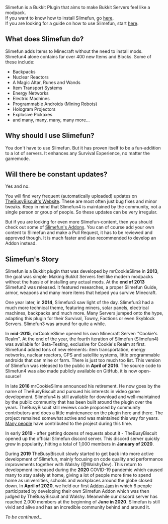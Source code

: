 Slimefun is a Bukkit Plugin that aims to make Bukkit Servers feel like a modpack.<br>
If you want to know how to install Slimefun, go [here](https://github.com/TheBusyBiscuit/Slimefun4/wiki/Installing-Slimefun).<br>
If you are looking for a guide on how to use Slimefun, start [here](https://github.com/TheBusyBiscuit/Slimefun4/wiki/Getting-Started).

## What does Slimefun do?
Slimefun adds Items to Minecraft without the need to install mods.
Slimefun4 alone contains far over 400 new Items and Blocks.
Some of these include:
* Backpacks
* Nuclear Reactors
* A Magic Altar, Runes and Wands
* Item Transport Systems
* Energy Networks
* Electric Machines
* Programmable Androids (Mining Robots)
* Hologram Projectors
* Explosive Pickaxes
* and many, many, many, many more...

## Why should I use Slimefun?
You don't have to use Slimefun.
But it has proven itself to be a fun-addition to a lot of servers.
It enhances any Survival Experience, no matter the gamemode.

## Will there be constant updates?
Yes and no.

You will find very frequent (automatically uploaded) updates on [TheBusyBiscuit's Website](https://thebusybiscuit.github.io/builds/TheBusyBiscuit/Slimefun4/master/).
These are most often just bug fixes and minor tweaks.
Keep in mind that Slimefun4 is maintained by the community, not a single person or group of people.
So these updates can be very irregular.

But if you are looking for even more Slimefun-content, then you should check out some of [Slimefun's Addons](https://github.com/TheBusyBiscuit/Slimefun4/wiki/Addons).
You can of course add your own content to Slimefun and make a Pull Request, it has to be reviewed and approved though.
It is much faster and also recommended to develop an Addon instead.

## Slimefun's Story
Slimefun is a Bukkit plugin that was developed by mrCookieSlime in **2013**, the goal was simple: Making Bukkit Servers feel like modern modpacks without the hassle of installing any actual mods.
At the **end of 2013** Slimefun2 was released. It featured researches, a proper Slimefun Guide, armor, weapons and many more items that helped you survive Minecraft.

One year later, in **2014**, Slimefun3 saw light of the day.
Slimefun3 had a much more technical theme, featuring miners, solar panels, electrical machines, backpacks and much more.
Many Servers jumped onto the hype, adapting this plugin for their Survival, Towny, Factions or even Skyblock Servers.
Slimefun3 was around for quite a while.

In **mid-2015**, mrCookieSlime opened his own Minecraft Server: "Cookie's Realm".
At the end of the year, the fourth iteration of Slimefun (Slimefun4) was available for Beta-Testing, exclusive for Cookie's Realm at first.
Slimefun4 added tons of new elements: item transportation, energy networks, nuclear reactors, GPS and satellite systems, little programmable androids that can mine or farm.
There is just too much too list.
This version of Slimefun was released to the public in **April of 2016**.
The source code to Slimefun4 was also made publicly available on GitHub, it is now open-source!

In late **2016** mrCookieSlime announced his retirement.
He now goes by the name of TheBusyBiscuit and pursued his interests in video game development.
Slimefun4 is still available for download and well-maintained by the public community that has been built around the plugin over the years.
TheBusyBiscuit still reviews code proposed by community contributors and does a little maintenance on the plugin here and there.
The project remained somewhat active and was maintained this way for years. [Many people](https://github.com/TheBusyBiscuit/Slimefun4/graphs/contributors) have contributed to the project during this time. 

In early **2019** - after getting dozens of requests about it - TheBusyBiscuit opened up the official Slimefun discord server.
This discord server quickly grew in popularity, hitting a total of 1,000 members in **January of 2020**.

During **2019** TheBusyBiscuit slowly started to get back into more active development of Slimefun, mainly focusing on code quality and performance improvements together with Walshy (@WalshyDev).
This return to development increased during the **2020** COVID-19 pandemic which caused many to stay safely at home, giving a lot of people more time to spend home as universities, schools and workplaces around the globe closed down.
In **April of 2020**, we held our first [Addon Jam](https://github.com/TheBusyBiscuit/Slimefun4/wiki/Addon-Jam-2020) in which 6 people participated by developing their own Slimefun Addon which was then judged by TheBusyBiscuit and Walshy.
Meanwhile our discord server has reached 2,000 members at the beginning of **June in 2020**.
Slimefun is still vivid and alive and has an incredible community behind and around it.

*To be continued...*
